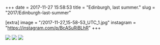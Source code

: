 +++
date = 2017-11-27 15:58:53
title = "Edinburgh, last summer."
slug = "2017/Edinburgh-last-summer"

[extra]
image = "/2017-11-27_15-58-53_UTC_1.jpg"
instagram = "https://instagram.com/p/BcASuRiBLhR"
+++

<img src="/2017-11-27_15-58-53_UTC_1.jpg" />

<img src="/2017-11-27_15-58-53_UTC_2.jpg" />

<img src="/2017-11-27_15-58-53_UTC_3.jpg" />
